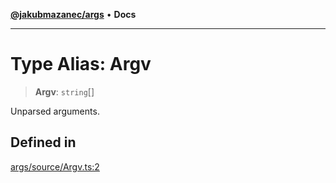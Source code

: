 [**@jakubmazanec/args**](../README.md) • **Docs**

---

# Type Alias: Argv

> **Argv**: `string`[]

Unparsed arguments.

## Defined in

[args/source/Argv.ts:2](https://github.com/jakubmazanec/tools/blob/3137813ef46c72d3c081751f960a2aa2c61ad567/packages/args/source/Argv.ts#L2)
